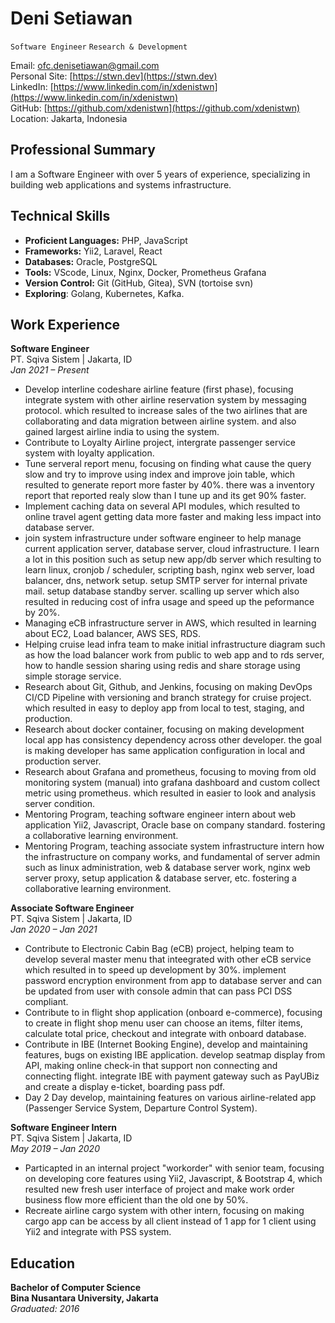 # **Deni Setiawan**
`Software Engineer` `Research & Development`

Email: ofc.denisetiawan@gmail.com   
Personal Site: [https://stwn.dev](https://stwn.dev)  
LinkedIn: [https://www.linkedin.com/in/xdenistwn](https://www.linkedin.com/in/xdenistwn)  
GitHub: [https://github.com/xdenistwn](https://github.com/xdenistwn)  
Location: Jakarta, Indonesia  

## **Professional Summary**

I am a Software Engineer with over 5 years of experience, specializing in building web applications and systems infrastructure.

## **Technical Skills**

- **Proficient Languages:** PHP, JavaScript
- **Frameworks:** Yii2, Laravel, React  
- **Databases:** Oracle, PostgreSQL  
- **Tools:** VScode, Linux, Nginx, Docker, Prometheus Grafana
- **Version Control:** Git (GitHub, Gitea), SVN (tortoise svn)
- **Exploring**: Golang, Kubernetes, Kafka.

## **Work Experience**

**Software Engineer**  
PT. Sqiva Sistem | Jakarta, ID     
*Jan 2021 – Present*

- Develop interline codeshare airline feature (first phase), focusing integrate system with other airline reservation system by messaging protocol. which resulted to increase sales of the two airlines that are collaborating and data migration between airline system. and also gained largest airline india to using the system.
- Contribute to Loyalty Airline project, intergrate passenger service system with loyalty application.
- Tune serveral report menu, focusing on finding what cause the query slow and try to improve using index and improve join table, which resulted to generate report more faster by 40%. there was a inventory report that reported realy slow than I tune up and its get 90% faster.
- Implement caching data on several API modules, which resulted to online travel agent getting data more faster and making less impact into database server.
- join system infrastructure under software engineer to help manage current application server, database server, cloud infrastructure. I learn a lot in this position such as setup new app/db server which resulting to learn linux, cronjob / scheduler, scripting bash, nginx web server, load balancer, dns, network setup. setup SMTP server for internal private mail. setup database standby server. scalling up server which also resulted in reducing cost of infra usage and speed up the peformance by 20%.
- Managing eCB infrastructure server in AWS, which resulted in learning about EC2, Load balancer, AWS SES, RDS.
- Helping cruise lead infra team to make initial infrastructure diagram such as how the load balancer work from public to web app and to rds server, how to handle session sharing using redis and share storage using simple storage service.
- Research about Git, Github, and Jenkins, focusing on making DevOps CI/CD Pipeline with versioning and branch strategy for cruise project. which resulted in easy to deploy app from local to test, staging, and production.
- Research about docker container, focusing on making development local app has consistency dependency across other developer. the goal is making developer has same application configuration in local and production server.
- Research about Grafana and prometheus, focusing to moving from old monitoring system (manual) into grafana dashboard and custom collect metric using prometheus. which resulted in easier to look and analysis server condition.
- Mentoring Program, teaching software engineer intern about web application Yii2, Javascript, Oracle base on company standard. fostering a collaborative learning environment.
- Mentoring Program, teaching associate system infrastructure intern how the infrastructure on company works, and fundamental of server admin such as linux administration, web & database server work, nginx web server proxy, setup application & database server, etc. fostering a collaborative learning environment.

**Associate Software Engineer**  
PT. Sqiva Sistem | Jakarta, ID      
*Jan 2020 – Jan 2021*

- Contribute to Electronic Cabin Bag (eCB) project, helping team to develop several master menu that inteegrated with other eCB service which resulted in to speed up development by 30%. implement password encryption environment from app to database server and can be updated from user with console admin that can pass PCI DSS compliant.
- Contribute to in flight shop application (onboard e-commerce), focusing to create in flight shop menu user can choose an items, filter items, calculate total price, checkout and integrate with onboard database.
- Contribute in IBE (Internet Booking Engine), develop and maintaining features, bugs on existing IBE application. develop seatmap display from API, making online check-in that support non connecting and connecting flight. integrate IBE with payment gateway such as PayUBiz and create a display e-ticket, boarding pass pdf.
- Day 2 Day develop, maintaining features on various airline-related app (Passenger Service System, Departure Control System).

**Software Engineer Intern**  
PT. Sqiva Sistem | Jakarta, ID         
*May 2019 – Jan 2020*

- Particapted in an internal project "workorder" with senior team, focusing on developing core features using Yii2, Javascript, & Bootstrap 4, which resulted new fresh user interface of project and make work order business flow more efficient than the old one by 50%.
- Recreate airline cargo system with other intern, focusing on making cargo app can be access by all client instead of 1 app for 1 client using Yii2 and integrate with PSS system.

## **Education**

**Bachelor of Computer Science**    
**Bina Nusantara University, Jakarta**  
*Graduated: 2016*
